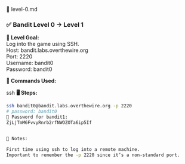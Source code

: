 🔹 level-0.md

### ✅ Bandit Level 0 → Level 1

**🧠 Level Goal:**  
Log into the game using SSH.  
Host: bandit.labs.overthewire.org  
Port: 2220  
Username: bandit0  
Password: bandit0  

**🔧 Commands Used:**

ssh
**🖥️ Steps:**
```bash
ssh bandit0@bandit.labs.overthewire.org -p 2220
# password: bandit0
🔑 Password for bandit1:
ZjLjTmM6FvvyRnrb2rfNWOZOTa6ip5If


📌 Notes:

First time using ssh to log into a remote machine.
Important to remember the -p 2220 since it’s a non-standard port.


